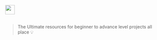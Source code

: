 <a href="https://github.com/Kushal997-das/Project-Guidance/"><img align='center' height="30" src="https://img.shields.io/badge/Project Guidance-👀 -orange.svg?&style=for-the-badge&logo=TheSparksFoundation&logoColor=blue" /></a> <br> <br>

 > The Ultimate resources for beginner to advance level projects all place 💡




